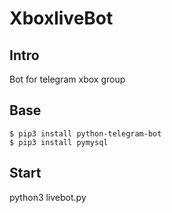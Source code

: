 # XboxliveBot
## Intro
Bot for telegram xbox group
## Base
```
$ pip3 install python-telegram-bot
$ pip3 install pymysql
```
## Start
python3 livebot.py
